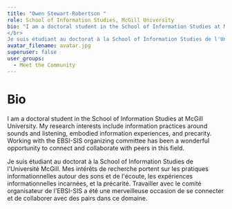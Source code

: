 ```yaml
---
title: "Owen Stewart-Robertson "
role: School of Information Studies, McGill University
bio: "I am a doctoral student in the School of Information Studies at McGill University. My research interests include information practices around sounds and listening, embodied information experiences, and precarity. Working with the EBSI-SIS organizing committee has been a wonderful opportunity to connect and collaborate with peers in this field.
</br>
Je suis étudiant au doctorat à la School of Information Studies de l'Université McGill. Mes intérêts de recherche portent sur les pratiques informationnelles autour des sons et de l'écoute, les expériences informationnelles incarnées, et la précarité. Travailler avec le comité organisateur de l'EBSI-SIS a été une merveilleuse occasion de se connecter et de collaborer avec des pairs dans ce domaine."
avatar_filename: avatar.jpg
superuser: false
user_groups:
  - Meet the Community
---
```


# Bio
I am a doctoral student in the School of Information Studies at McGill University. My research interests include information practices around sounds and listening, embodied information experiences, and precarity. Working with the EBSI-SIS organizing committee has been a wonderful opportunity to connect and collaborate with peers in this field.

Je suis étudiant au doctorat à la School of Information Studies de l'Université McGill. Mes intérêts de recherche portent sur les pratiques informationnelles autour des sons et de l'écoute, les expériences informationnelles incarnées, et la précarité. Travailler avec le comité organisateur de l'EBSI-SIS a été une merveilleuse occasion de se connecter et de collaborer avec des pairs dans ce domaine.
